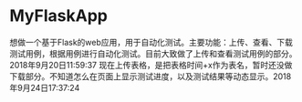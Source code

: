 # MyFlaskApp
想做一个基于Flask的web应用，用于自动化测试。主要功能：上传、查看、下载测试用例，根据用例进行自动化测试。目前大致做了上传和查看测试用例的部分。
2018年9月20日11:59:37
现在上传表格，是把表格时间+x作为表名，暂时还没做下载部分。不知道怎么在页面上显示测试进度，以及测试结果等动态显示。2018年9月24日17:37:24

